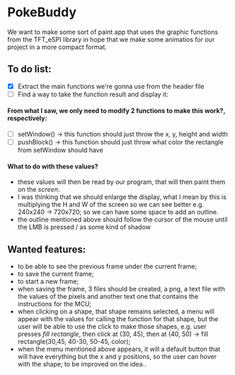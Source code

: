 # PokeBuddy
We want to make some sort of paint app that uses the graphic functions from the TFT_eSPI library in hope that we make some animatios for our project in a more compact format.
## **To do list:**
- [X] Extract the main functions we're gonna use from the header file
- [ ] Find a way to take the function result and display it:
#### From what I saw, we only need to modify 2 functions to make this work?, respectively:
- [ ] setWindow() -> this function should just throw the x, y, height and width
- [ ] pushBlock() -> this function should just throw what color the rectangle from setWindow should have 
#### What to do with these values?
+ these values will then be read by our program, that will then paint them on the *screen*.
+ I was thinking that we should enlarge the display, what I mean by this is multiplying the H and W of the screen so we can see better e.g. 240x240 -> 720x720; so we can have some space to add an outline.
+ the outline mentioned above should follow the cursor of the mouse until the LMB is pressed / as some kind of shadow

## Wanted features:
+ to be able to see the previous frame under the current frame;
+ to save the current frame;
+ to start a new frame;
+ when saving the frame, 3 files should be created, a png, a text file with the values of the pixels and another text one that contains the instructions for the MCU;
+ when clicking on a shape, that shape remains selected, a menu will appear with the values for calling the function for that shape, but the user will be able to use the click to make those shapes, e.g. user presses *fill rectangle*, then click at (30, 45), then at (40, 50) -> fill rectangle(30,45, 40-30, 50-45, color);
+ when the menu mentioned above appears, it will a default button that will have everything but the x and y positions, so the user can hover with the shape; to be improved on the idea..
